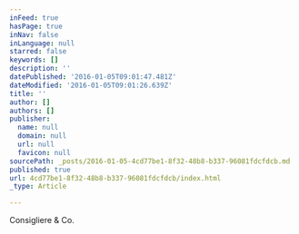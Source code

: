 ```yaml
---
inFeed: true
hasPage: true
inNav: false
inLanguage: null
starred: false
keywords: []
description: ''
datePublished: '2016-01-05T09:01:47.481Z'
dateModified: '2016-01-05T09:01:26.639Z'
title: ''
author: []
authors: []
publisher:
  name: null
  domain: null
  url: null
  favicon: null
sourcePath: _posts/2016-01-05-4cd77be1-8f32-48b8-b337-96081fdcfdcb.md
published: true
url: 4cd77be1-8f32-48b8-b337-96081fdcfdcb/index.html
_type: Article

---
```

Consigliere & Co.